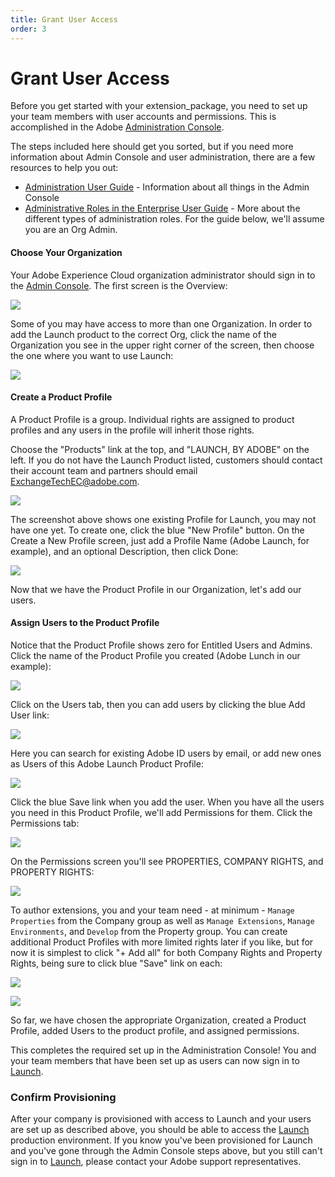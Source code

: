 ```yaml
---
title: Grant User Access
order: 3
---
```


# Grant User Access

Before you get started with your extension_package, you need to set up your team members with user accounts and permissions.  This is accomplished in the Adobe [Administration Console](https://adminconsole.adobe.com/).

The steps included here should get you sorted, but if you need more information about Admin Console and user administration, there are a few resources to help you out:

- [Administration User Guide](https://helpx.adobe.com/enterprise/administering/user-guide.html?topic=/enterprise/administering/morehelp/introduction.ug.js) - Information about all things in the Admin Console
- [Administrative Roles in the Enterprise User Guide](https://helpx.adobe.com/au/enterprise/using/admin-roles.html) - More about the different types of administration roles.  For the guide below, we'll assume you are an Org Admin.

#### Choose Your Organization

Your Adobe Experience Cloud organization administrator should sign in to the [Admin Console](https://adminconsole.adobe.com/). The first screen is the Overview:

![](/images/getting-started/admin-console-overview.jpg)

Some of you may have access to more than one Organization. In order to add the Launch product to the correct Org, click the name of the Organization you see in the upper right corner of the screen, then choose the one where you want to use Launch:

![](/images/getting-started/admin-console-choose-org.jpg)

#### Create a Product Profile

A Product Profile is a group.  Individual rights are assigned to product profiles and any users in the profile will inherit those rights.

Choose the "Products" link at the top, and "LAUNCH, BY ADOBE" on the left. If you do not have the Launch Product listed, customers should contact their account team and partners should email <ExchangeTechEC@adobe.com>.

![](/images/getting-started/admin-console-products-launch.jpg)

The screenshot above shows one existing Profile for Launch, you may not have one yet. To create one, click the blue "New Profile" button. On the Create a New Profile screen, just add a Profile Name (Adobe Launch, for example), and an optional Description, then click Done:

![](/images/getting-started/admin-console-create-a-new-profile.jpg)

Now that we have the Product Profile in our Organization, let's add our users.

#### Assign Users to the Product Profile

Notice that the Product Profile shows zero for Entitled Users and Admins. Click the name of the Product Profile you created (Adobe Lunch in our example):

![](/images/getting-started/admin-console-profiles-add-user.jpg)

Click on the Users tab, then you can add users by clicking the blue Add User link:

![](/images/getting-started/admin-console-add-launch-user.jpg)

Here you can search for existing Adobe ID users by email, or add new ones as Users of this Adobe Launch Product Profile:

![](/images/getting-started/admin-console-add-user.jpg)

Click the blue Save link when you add the user. When you have all the users you need in this Product Profile, we'll add Permissions for them. Click the Permissions tab:

![](/images/getting-started/admin-console-profile-permissions.jpg)

On the Permissions screen you'll see PROPERTIES, COMPANY RIGHTS, and PROPERTY RIGHTS:

![](/images/getting-started/admin_console_rights.png)

To author extensions, you and your team need - at minimum - `Manage Properties` from the Company group as well as `Manage Extensions`, `Manage Environments`, and `Develop` from the Property group. You can create additional Product Profiles with more limited rights later if you like, but for now it is simplest to click "+ Add all" for both Company Rights and Property Rights, being sure to click blue "Save" link on each:

![](/images/getting-started/admin_console_add_all_company_rights.png)

![](/images/getting-started/admin_console_add_all_property_rights.png)

So far, we have chosen the appropriate Organization, created a Product Profile, added Users to the product profile, and assigned permissions.

This completes the required set up in the Administration Console! You and your team members that have been set up as users can now sign in to [Launch](https://launch.adobe.com/).

### Confirm Provisioning

After your company is provisioned with access to Launch and your users are set up as described above, you should be able to access the [Launch](https://launch.adobe.com/) production environment. If you know you've been provisioned for Launch and you've gone through the Admin Console steps above, but you still can't sign in to [Launch](https://launch.adobe.com/), please contact your Adobe support representatives.